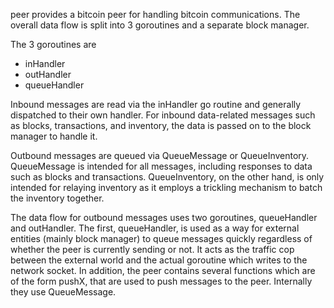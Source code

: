 peer provides a bitcoin peer for handling bitcoin communications.  The
overall data flow is split into 3 goroutines and a separate block manager.

The 3 goroutines are
* inHandler
* outHandler
* queueHandler

Inbound messages are read via the inHandler go routine and generally
dispatched to their own handler.  For inbound data-related messages such as blocks, transactions, and inventory, the data is passed on to the block
manager to handle it.

Outbound messages are queued via QueueMessage or QueueInventory.  
QueueMessage is intended for all messages, including responses to data such as blocks and transactions.  QueueInventory, on the other hand, is only intended for relaying inventory as it employs a trickling mechanism to batch the inventory together.  

The data flow for outbound messages uses two goroutines, queueHandler and outHandler.  The first, queueHandler, is used as a way for external entities (mainly block manager) to queue messages quickly regardless of whether the peer is currently sending or not.  It acts as the traffic cop between the external world and the actual goroutine which writes to the network socket.  In addition, the peer contains several functions which are of the form pushX, that are used to push messages to the peer.  Internally they use QueueMessage.
